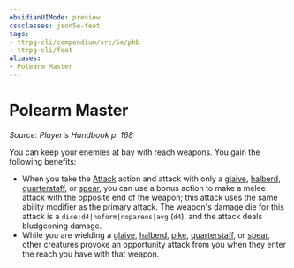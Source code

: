 ```yaml
---
obsidianUIMode: preview
cssclasses: json5e-feat
tags:
- ttrpg-cli/compendium/src/5e/phb
- ttrpg-cli/feat
aliases:
- Polearm Master
---
```

# Polearm Master
*Source: Player's Handbook p. 168*  

You can keep your enemies at bay with reach weapons. You gain the following benefits:

- When you take the [Attack](/3-Mechanics/CLI/Rules/actions.md#Attack) action and attack with only a [glaive](/3-Mechanics/CLI/Compendium/items/glaive.md), [halberd](/3-Mechanics/CLI/Compendium/items/halberd.md), [quarterstaff](/3-Mechanics/CLI/Compendium/items/quarterstaff.md), or [spear](/3-Mechanics/CLI/Compendium/items/spear.md), you can use a bonus action to make a melee attack with the opposite end of the weapon; this attack uses the same ability modifier as the primary attack. The weapon's damage die for this attack is a `dice:d4|noform|noparens|avg` (`d4`), and the attack deals bludgeoning damage.  
- While you are wielding a [glaive](/3-Mechanics/CLI/Compendium/items/glaive.md), [halberd](/3-Mechanics/CLI/Compendium/items/halberd.md), [pike](/3-Mechanics/CLI/Compendium/items/pike.md), [quarterstaff](/3-Mechanics/CLI/Compendium/items/quarterstaff.md), or [spear](/3-Mechanics/CLI/Compendium/items/spear.md), other creatures provoke an opportunity attack from you when they enter the reach you have with that weapon.